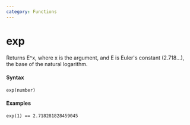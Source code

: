 ```yaml
---
category: Functions
---
```


# exp
Returns E^x, where x is the argument, and E is Euler's constant (2.718…), the base of the natural logarithm.

#### Syntax
```
exp(number)
```

#### Examples
```
exp(1) == 2.718281828459045
```
